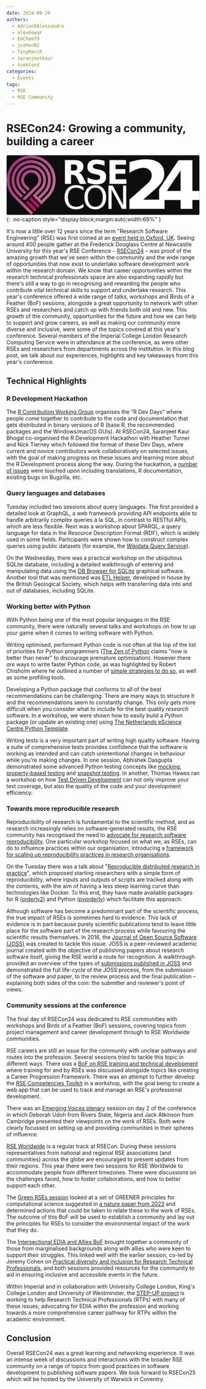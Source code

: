 ```yaml
---
date: 2024-09-20
authors:
  - AdrianDAlessandro
  - alexdewar
  - EmChem79
  - jcohen02
  - TinyMarsh
  - SaranjeetKaur
  - tsmbland
categories:
  - Events
tags:
  - RSE
  - RSE Community
---
```


# RSECon24: Growing a community, building a career

![The RSECon24 Logo](images/rsecon_2024/rsecon24.png){: .no-caption style="display:block;margin:auto;width:69%" }

It's now a little over 12 years since the term "Research Software Engineering" (RSE) was first coined at an [event held in Oxford, UK](https://www.software.ac.uk/blog/not-so-brief-history-research-software-engineers-0). Seeing around 400 people gather at the Frederick Douglass Centre at Newcastle University for this year's RSE Conference &ndash; [RSECon24](https://rsecon24.society-rse.org/) &ndash; was proof of the amazing growth that we've seen within the community and the wide range of opportunities that now exist to undertake software development work within the research domain. We know that career opportunities within the research technical professionals space are also expanding rapidly but there's still a way to go in recognising and rewarding the people who contribute vital technical skills to support and undertake research. This year's conference offered a wide range of talks, workshops and Birds of a Feather (BoF) sessions, alongside a great opportunity to network with other RSEs and researchers and catch up with friends both old and new. This growth of the community, opportunities for the future and how we can help to support and grow careers, as well as making our community more diverse and inclusive, were some of the topics covered at this year's conference. Several members of the Imperial College London Research Computing Service were in attendance at the conference, as were other RSEs and researchers from departments across the institution. In this blog post, we talk about our experiences, highlights and key takeaways from this year's conference.

<!-- more -->

## Technical Highlights

### R Development Hackathon

The [R Contribution Working Group](https://contributor.r-project.org/) organises the “R Dev Days” where people come together to contribute to the code and documentation that gets distributed in binary versions of R (base R, the recommended packages and the Windows/macOS GUIs). At RSECon24, Saranjeet Kaur Bhogal co-organised the R Development Hackathon with Heather Turner and Nick Tierney which followed the format of these Dev Days, where current and novice contributors work collaboratively on selected issues, with the goal of making progress on these issues and learning more about the R Development process along the way. During the hackathon, a [number of issues](https://github.com/r-devel/r-dev-day/issues?q=is%3Aissue+is%3Aopen+label%3ARSECon24) were touched upon including translations, R documentation, existing bugs on Bugzilla, etc.

### Query languages and databases

Tuesday included two sessions about query languages. The first provided a detailed look at GraphQL, a web framework providing API endpoints able to handle arbitrarily complex queries à la SQL, in contrast to RESTful APIs, which are less flexible. Next was a workshop about SPARQL, a query language for data in the Resource Description Format (RDF), which is widely used in some fields. Participants were shown how to construct complex queries using public datasets (for example, the [Wikidata Query Service](https://query.wikidata.org/)).

On the Wednesday, there was a practical workshop on the ubiquitous SQLite database, including a detailed walkthrough of entering and manipulating data using the [DB Browser for SQLite](https://sqlitebrowser.org/) graphical software. Another tool that was mentioned was [ETL Helper](https://github.com/BritishGeologicalSurvey/etlhelper), developed in house by the British Geological Society, which helps with transferring data into and out of databases, including SQLite.

### Working better with Python

With Python being one of the most popular languages in the RSE community, there were naturally several talks and workshops on how to up your game when it comes to writing software with Python.

Writing optimised, performant Python code is not often at the top of the list of priorities for Python programmers ([The Zen of Python](https://peps.python.org/pep-0020/) claims "now is better than never" to discourage premature optimisation). However there _are_ ways to write faster Python code, as was highlighted by Robert Chisholm where he outlined a number of [simple strategies to do so](https://rse.shef.ac.uk/pando-python/ppp), as well as some profiling tools.

Developing a Python package that conforms to all of the best recommendations can be challenging. There are many ways to structure it and the recommendations seem to constantly change. This only gets more difficult when you consider what to include for the best quality _research_ software. In a workshop, we were shown how to easily build a Python package (or update an existing one) using [The Netherlands eScience Centre Python Template]( https://research-software-directory.org/software/nlesc-python-template).

Writing tests is a very important part of writing high quality software. Having a suite of comprehensive tests provides confidence that the software is working as intended and can catch unintentional changes in behaviour while you're making changes. In one session, Abhishek Dasgupta demonstrated some advanced Python testing concepts like [mocking](https://docs.python.org/3/library/unittest.mock-examples.html), [property-based testing](https://hypothesis.works/articles/getting-started-with-hypothesis/) and [snapshot testing](https://github.com/syrupy-project/syrupy). In another, Thomas Hawes ran a workshop on how [Test Driven Development](https://github.com/UniExeterRSE/rsecon24-tdd-workshop/tree/main) can not only improve your test coverage, but also the quality of the code and your development efficiency.

### Towards more reproducible research

Reproducibility of research is fundamental to the scientific method, and as research increasingly relies on software-generated results, the RSE community has recognised the need to [advocate for research software reproducibility](https://www.software.ac.uk/about-us/manifesto). One particular workshop focused on what we, as RSEs, can do to influence practices within our organisation, introducing a [framework for scaling up reproducibility practices in research organisations](https://zenodo.org/records/10664660).

On the Tuesday there was a talk about "[Reproducible distributed research in practice](https://virtual.oxfordabstracts.com/#/event/49081/submission/148)", which proposed starting researchers with a simple form of reproducibility, where inputs and outputs of scripts are tracked along with the contents, with the aim of having a less steep learning curve than technologies like Docker. To this end, they have made available packages for R ([orderly2](https://mrc-ide.github.io/orderly2/)) and Python ([pyorderly](https://github.com/mrc-ide/pyorderly)) which facilitate this approach.

Although software has become a predominant part of the scientific process, the true impact of RSEs is sometimes hard to evidence. This lack of evidence is in part because purely scientific publications tend to leave little place for the software part of the research process while favouring the scientific results themselves. In 2016, the [Journal of Open Source Software (JOSS)](https://joss.theoj.org) was created to tackle this issue. JOSS is a peer-reviewed academic journal created with the objective of publishing papers about research software itself, giving the RSE world a route for recognition. A walkthrough provided an overview of the types of [submissions published in JOSS](https://joss.readthedocs.io/en/latest/submitting.html) and demonstrated the full life-cycle of the JOSS process, from the submission of the software and paper, to the review process and the final publication &ndash; explaining both sides of the coin: the submitter and reviewer's point of views.

### Community sessions at the conference

The final day of RSECon24 was dedicated to RSE communities with workshops and Birds of a Feather (BoF) sessions, covering topics from project management and career development through to RSE Worldwide communities.

RSE careers are still an issue for the community with unclear pathways and routes into the profession. Several sessions tried to tackle this topic in different ways. There was a [BoF on RSE training and technical development](https://virtual.oxfordabstracts.com/#/event/49081/submission/79) where training for and by RSEs was discussed alongside topics like creating a Career Progression Framework. There was an attempt to further develop the [RSE Competencies Toolkit](https://rsetoolkit.github.io/rse-competencies-toolkit/) in a workshop, with the goal being to create a web app that can be used to track and manage an RSE's professional development.

There was an [Emerging Voices plenary](https://rsecon24.society-rse.org/programme/emerging-voice-plenary/) session on day 2 of the conference in which Deborah Udoh from Rivers State, Nigeria and Jack Atkinson from Cambridge presented their viewpoints on the work of RSEs. Both were clearly focussed on setting up and providing communities in their spheres of influence.

[RSE Worldwide](https://rsecon24.society-rse.org/programme/rse-worldwide/) is a regular track at RSECon. During these sessions representatives from national and regional RSE associations (and communities) across the globe are encouraged to present updates from their regions. This year there were two sessions for RSE Worldwide to accommodate people from different timezones. There were discussions on the challenges faced, how to foster collaborations, and how to better support each other.

The [Green RSEs session](https://virtual.oxfordabstracts.com/#/event/49081/submission/82) looked at a set of GREENER principles for computational science suggested in [a nature paper from 2023](https://www.nature.com/articles/s43588-023-00461-y/MMvCVz6cScGMe7AY39GvRQ) and determined actions that could be taken to relate these to the work of RSEs. The outcome of this BoF will be used to establish a community and lay out the principles for RSEs to consider the environmental impact of the work that they do.

The [Intersectional EDIA and Allies BoF](https://virtual.oxfordabstracts.com/#/event/49081/submission/139) brought together a community of those from marginalised backgrounds along with allies who were keen to support their struggles. This linked well with the earlier session, co-led by Jeremy Cohen on [Practical diversity and inclusion for Research Technical Professionals](https://virtual.oxfordabstracts.com/#/event/49081/submission/143), and both sessions provided resources for the community to aid in ensuring inclusive and accessible events in the future.

Within Imperial and in collaboration with University College London, King's College London and University of Westminster, the [STEP-UP project](https://www.kcl.ac.uk/news/new-programme-supporting-research-technical-professionals-announced) is working to help Research Technical Professionals (RTPs) with many of these issues; advocating for EDIA within the profession and working towards a more comprehensive career pathway for RTPs within the academic environment.

## Conclusion

Overall RSECon24 was a great learning and networking experience. It was an intense week of discussions and interactions with the broader RSE community on a range of topics from good practices in software development to publishing software papers. We look forward to RSECon25 which will be hosted by the University of Warwick in Coventry.
